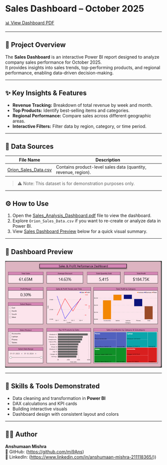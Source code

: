 # Sales Dashboard – October 2025

[📊 View Dashboard PDF](Sales_Analysis_Dashboard.pdf)

---

## 🧠 Project Overview
The **Sales Dashboard** is an interactive Power BI report designed to analyze company sales performance for October 2025.  
It provides insights into sales trends, top-performing products, and regional performance, enabling data-driven decision-making.

---

## ✨ Key Insights & Features
- **Revenue Tracking:** Breakdown of total revenue by week and month.  
- **Top Products:** Identify best-selling items and categories.  
- **Regional Performance:** Compare sales across different geographic areas.  
- **Interactive Filters:** Filter data by region, category, or time period.  

---

## 📂 Data Sources
| File Name | Description |
|------------|-------------|
| [Orion_Sales_Data.csv](Orion_Sales_Data.csv) | Contains product-level sales data (quantity, revenue, region). |

> ⚠️ Note: This dataset is for demonstration purposes only.

---

## ⚙️ How to Use
1. Open the [Sales_Analysis_Dashboard.pdf](Sales_Analysis_Dashboard.pdf) file to view the dashboard.  
2. Explore `Orion_Sales_Data.csv` if you want to re-create or analyze data in Power BI.  
3. View [Sales Dashboard Preview](Sales_Analysis_Dashboard.png) below for a quick visual summary.

---

## 📸 Dashboard Preview
![Sales Dashboard Preview](Sales_Analysis_Dashboard.png)

---

## 🧩 Skills & Tools Demonstrated
- Data cleaning and transformation in **Power BI**  
- DAX calculations and KPI cards  
- Building interactive visuals  
- Dashboard design with consistent layout and colors  

---

## 🧑‍💻 Author
**Anshumaan Mishra**  
📂 GitHub: (https://github.com/mi9Ans)  
🔗 LinkedIn: (https://www.linkedin.com/in/anshumaan-mishra-211118365/))
